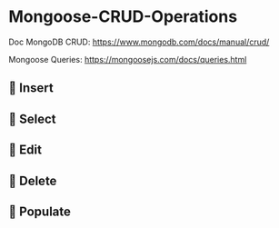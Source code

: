 # Mongoose-CRUD-Operations

Doc MongoDB CRUD: <https://www.mongodb.com/docs/manual/crud/>

Mongoose Queries: <https://mongoosejs.com/docs/queries.html>

## 💛 Insert

## 💛 Select

## 💛 Edit

## 💛 Delete

## 💛 Populate
